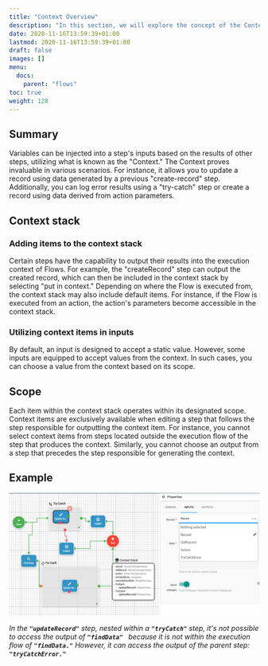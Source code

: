 ```yaml
---
title: "Context Overview"
description: "In this section, we will explore the concept of the Context and how it allows you to inject variables into step inputs."
date: 2020-11-16T13:59:39+01:00
lastmod: 2020-11-16T13:59:39+01:00
draft: false
images: []
menu:
  docs:
    parent: "flows"
toc: true
weight: 128
---
```


## **Summary**

Variables can be injected into a step's inputs based on the results of other steps, utilizing what is known as the "Context." The Context proves invaluable in various scenarios. For instance, it allows you to update a record using data generated by a previous "create-record" step. Additionally, you can log error results using a "try-catch" step or create a record using data derived from action parameters.

## **Context stack**

### Adding items to the context stack

Certain steps have the capability to output their results into the execution context of Flows. For example, the "createRecord" step can output the created record, which can then be included in the context stack by selecting "put in context." Depending on where the Flow is executed from, the context stack may also include default items. For instance, if the Flow is executed from an action, the action's parameters become accessible in the context stack.

### Utilizing context items in inputs

By default, an input is designed to accept a static value. However, some inputs are equipped to accept values from the context. In such cases, you can choose a value from the context based on its scope.

## **Scope**

Each item within the context stack operates within its designated scope. Context items are exclusively available when editing a step that follows the step responsible for outputting the context item. For instance, you cannot select context items from steps located outside the execution flow of the step that produces the context. Similarly, you cannot choose an output from a step that precedes the step responsible for generating the context.

## **Example**

![Context Stack Example](/images/vendor/flows/context_stack_example.png)

*In the **`"updateRecord"`** step, nested within a **`"tryCatch"`** step, it's not possible to access the output of **`"findData" `** because it is not within the execution flow of **`"findData."`** However, it can access the output of the parent step: **`"tryCatchError."`***


